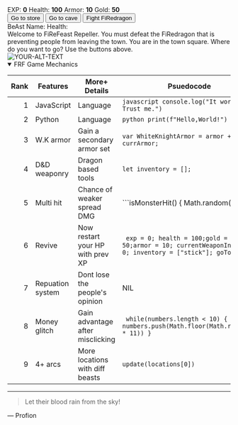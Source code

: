<!DOCTYPE html>
<html lang="en">
<head>
    <meta charset="UTF-8" >
    <link rel="stylesheet" src="styles.css">
    <title>RPG - FiReFeast Game</title>
</head>
<body>
    <div id="game">
        <!-- Interface for the BeAst interactions -->
      <div id="stats"> <span class="stat">EXP: <strong><span id="expText">0</span></strong></span> 
        <span class="stat">Health: <strong><span id="healthText">100</span></strong></span> 
        <span class="stat">Armor: <strong><span id="armorText">10</span></strong></span>
        <span class="stat">Gold: <strong><span id="goldText">50</span></strong></span></span>
    </div>
      <div id="controls">
        <button id="button1">Go to store</button>
        <button id="button2">Go to cave</button>
        <button id="button3">Fight FiRedragon</button>
    </div>
      <div id="BeAstStats"> 
        <span class="stat">BeAst Name: <strong><span id="monsterName"></span></strong></span>
        <span class="stat">Health: <strong><span id="monsterHealth"></span></strong></span>
    </div>
      <div id="text">
        Welcome to FiReFeast Repeller. You must defeat the FiRedragon that is preventing people from leaving the town. You are in the town square. Where do you want to go? Use the buttons above.
      </div>
    </div>
    <script src="script.js"></script>
</body>
</html>

<picture>
 <source media="(prefers-color-scheme: dark)" srcset="YOUR-DARKMODE-IMAGE">
 <source media="(prefers-color-scheme: light)" srcset="YOUR-LIGHTMODE-IMAGE">
 <img alt="YOUR-ALT-TEXT" src="YOUR-DEFAULT-IMAGE">
</picture>


<details open>
<summary>FRF Game Mechanics</summary>

| Rank | Features  |More+ Details |Psuedocode |
|-----:|-----------|-----------|-----------|
|     1| JavaScript| Language        | ```javascript console.log("It works! Trust me.")``` |
|     2| Python    | Language        |     ```python print(f"Hello,World!")```              |
|     3| W.K armor      |  Gain a secondary armor set  | ```var WhiteKnightArmor = armor + currArmor;```       |
|     4| D&D weaponry       |  Dragon based tools  |  ```let inventory = [];```   |
|     5| Multi hit       | Chance of weaker spread DMG      |  ```isMonsterHit() { Math.random() > .2 || health < 20; } ```  |
|     6| Revive       |  Now restart your HP with prev XP         | ``` exp = 0; health = 100;gold = 50;armor = 10; currentWeaponIndex = 0; inventory = ["stick"]; goTown()}``` |  
|     7| Repuation system  | Dont lose the people's opinion   |  NIL   |
|     8| Money glitch       |  Gain advantage after misclicking   | ``` while(numbers.length < 10) { numbers.push(Math.floor(Math.random() * 11)) }```  |
|     9| 4+ arcs       |  More locations with diff beasts        |  ```update(locations[0])``` |

</details>

---
> Let their blood rain from the sky!

— Profion 
